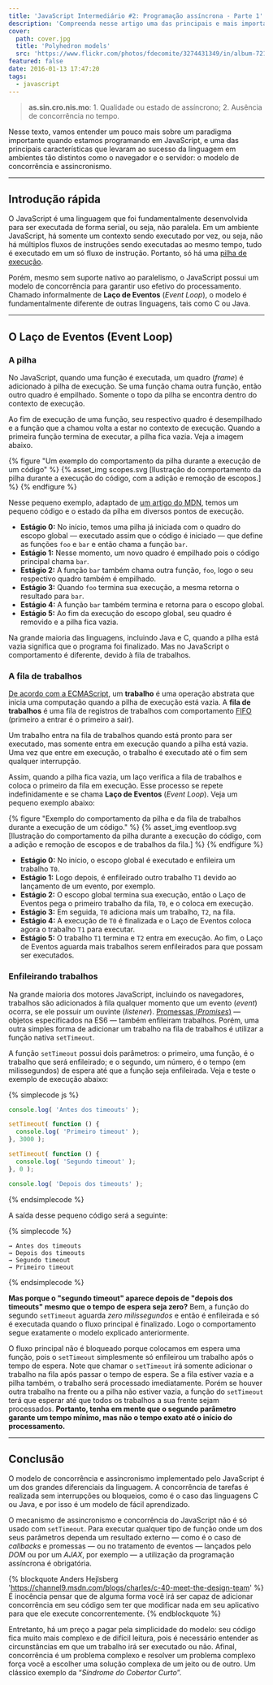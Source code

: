 ```yaml
---
title: 'JavaScript Intermediário #2: Programação assíncrona - Parte 1'
description: 'Compreenda nesse artigo uma das principais e mais importantes características do JavaScript: o modelo de concorrência e assincronismo.'
cover:
  path: cover.jpg
  title: 'Polyhedron models'
  src: 'https://www.flickr.com/photos/fdecomite/3274431349/in/album-72157613498998540/'
featured: false
date: 2016-01-13 17:47:20
tags:
  - javascript
---
```

> <b>as.sin.cro.nis.mo</b>: 1. Qualidade ou estado de assíncrono; 2. Ausência de concorrência no tempo.

Nesse texto, vamos entender um pouco mais sobre um paradigma importante quando estamos programando em JavaScript, e uma das principais características que levaram ao sucesso da linguagem em ambientes tão distintos como o navegador e o servidor:  o modelo de concorrência e assincronismo.

---
## Introdução rápida
O JavaScript é uma linguagem que foi fundamentalmente desenvolvida para ser executada de forma serial, ou seja, não paralela. Em um ambiente JavaScript, há somente um contexto sendo executado por vez, ou seja, não há múltiplos fluxos de instruções sendo executadas ao mesmo tempo,  tudo é executado em um só fluxo de instrução. Portanto, só há uma [pilha de execução](https://en.wikipedia.org/wiki/Call_stack).

Porém, mesmo sem suporte nativo ao paralelismo, o JavaScript possui um modelo de concorrência para garantir uso efetivo do processamento. Chamado informalmente de **Laço de Eventos** (*Event Loop*),  o modelo é fundamentalmente diferente de outras linguagens, tais como C ou Java.

---
## O Laço de Eventos (Event Loop)
### A pilha
No JavaScript, quando uma função é executada, um quadro (*frame*) é adicionado à pilha de execução. Se uma função chama outra função, então outro quadro é empilhado. Somente o topo da pilha se encontra dentro do contexto de execução.

Ao fim de execução de uma função, seu respectivo quadro é desempilhado e a função que a chamou volta a estar no contexto de execução. Quando a primeira função termina de executar, a pilha fica vazia. Veja a imagem abaixo.

{% figure "Um exemplo do comportamento da pilha durante a execução de um código" %}
{% asset_img scopes.svg [Ilustração do comportamento da pilha durante a execução do código, com a adição e remoção de escopos.] %}
{% endfigure %}

Nesse pequeno exemplo, adaptado de [um artigo do MDN](https://developer.mozilla.org/en-US/docs/Web/JavaScript/EventLoop), temos um pequeno código e o estado da pilha em diversos pontos de execução.

* **Estágio 0:** No início, temos uma pilha já iniciada com o quadro do escopo global — executado assim que o código é iniciado — que define as funções `foo` e `bar` e então chama a função `bar`.
* **Estágio 1:** Nesse momento, um novo quadro é empilhado pois o código principal chama `bar`.
* **Estágio 2:** A função `bar` também chama outra função, `foo`, logo o seu respectivo quadro também é empilhado.
* **Estágio 3:** Quando `foo` termina sua execução, a mesma retorna o resultado para `bar`.
* **Estágio 4:** A função `bar` também termina e retorna para o escopo global.
* **Estágio 5:** Ao fim da execução do escopo global, seu quadro é removido e a pilha fica vazia.

Na grande maioria das linguagens, incluindo Java e C, quando a pilha está vazia significa que o programa foi finalizado. Mas no JavaScript o comportamento é diferente, devido à fila de trabalhos.


### A fila de trabalhos
[De acordo com a ECMAScript](http://www.ecma-international.org/ecma-262/6.0/#sec-jobs-and-job-queues), um **trabalho** é uma operação abstrata que inicia uma computação quando a pilha de execução está vazia. A **fila de trabalhos** é uma fila de registros de trabalhos com comportamento [FIFO](https://pt.wikipedia.org/wiki/FIFO) (primeiro a entrar é o primeiro a sair).

Um trabalho entra na fila de trabalhos quando está pronto para ser executado, mas somente entra em execução quando a pilha está vazia. Uma vez que entre em execução, o trabalho é executado até o fim sem qualquer interrupção.

Assim, quando a pilha fica vazia, um laço verifica a fila de trabalhos e coloca o primeiro da fila em execução. Esse processo se repete indefinidamente e se chama **Laço de Eventos** (*Event Loop*). Veja um pequeno exemplo abaixo:

{% figure "Exemplo do comportamento da pilha e da fila de trabalhos durante a execução de um código." %}
{% asset_img eventloop.svg [Ilustração do comportamento da pilha durante a execução do código, com a adição e remoção de escopos e de trabalhos da fila.] %}
{% endfigure %}

* **Estágio 0:** No início, o escopo global é executado e enfileira um trabalho `T0`.
* **Estágio 1:** Logo depois, é enfileirado outro trabalho `T1` devido ao lançamento de um evento, por exemplo.
* **Estágio 2:** O escopo global termina sua execução, então o Laço de Eventos pega o primeiro trabalho da fila, `T0`, e o coloca em execução.
* **Estágio 3:** Em seguida, `T0` adiciona mais um trabalho, `T2`, na fila.
* **Estágio 4:** A execução de `T0` é finalizada e o Laço de Eventos coloca agora o trabalho `T1` para executar.
* **Estágio 5:** O trabalho `T1` termina e `T2` entra em execução. Ao fim, o Laço de Eventos aguarda mais trabalhos serem enfileirados para que possam ser executados.

### Enfileirando trabalhos
Na grande maioria dos motores JavaScript, incluindo os navegadores, trabalhos são adicionados à fila qualquer momento que um evento (*event*) ocorra, se ele possuir um ouvinte (*listener*). [Promessas (*Promises*)](http://www.ecma-international.org/ecma-262/6.0/#sec-promise-objects) — objetos especificados na ES6 — também enfileiram trabalhos. Porém, uma outra simples forma de adicionar um trabalho na fila de trabalhos é utilizar a função nativa `setTimeout`.

A função `setTimeout` possui dois parâmetros: o primeiro, uma função, é o trabalho que será enfileirado; e o segundo, um número, é o tempo (em milissegundos) de espera até que a função seja enfileirada. Veja e teste o exemplo de execução abaixo:

{% simplecode js %}
``` js
console.log( 'Antes dos timeouts' );

setTimeout( function () {
  console.log( 'Primeiro timeout' );
}, 3000 );

setTimeout( function () {
  console.log( 'Segundo timeout' );
}, 0 );

console.log( 'Depois dos timeouts' );
```
{% endsimplecode %}

A saída desse pequeno código será a seguinte:

{% simplecode  %}
```
→ Antes dos timeouts
→ Depois dos timeouts
→ Segundo timeout
→ Primeiro timeout
```
{% endsimplecode %}
    

**Mas porque o "segundo timeout" aparece depois de "depois dos timeouts" mesmo que o tempo de espera seja zero?** Bem, a função do segundo `setTimeout` aguarda *zero milissegundos* e então é enfileirada e só é executada quando o fluxo principal é finalizado. Logo o comportamento segue exatamente o modelo explicado anteriormente.

O fluxo principal não é bloqueado porque colocamos em espera uma função, pois o `setTimeout` simplesmente só enfileirou um trabalho após o tempo de espera. Note que chamar o `setTimeout` irá somente adicionar o trabalho na fila após passar o tempo de espera. Se a fila estiver vazia e a pilha também, o trabalho será processado imediatamente. Porém se houver outra trabalho na frente ou a pilha não estiver vazia, a função do `setTimeout` terá que esperar até que todos os trabalhos a sua frente sejam processados. **Portanto, tenha em mente que o segundo parâmetro garante um tempo mínimo, mas não o tempo exato até o início do processamento.**

---
## Conclusão
O modelo de concorrência e assincronismo implementado pelo JavaScript é um dos grandes diferenciais da linguagem. A concorrência de tarefas é realizada sem interrupções ou bloqueios, como é o caso das linguagens C ou Java, e por isso é um modelo de fácil aprendizado.

O mecanismo de assincronismo e concorrência do JavaScript não é só usado com `setTimeout`. Para executar qualquer tipo de função onde um dos seus parâmetros dependa um resultado externo — como é o caso de *callbacks* e promessas — ou no tratamento de eventos — lançados pelo *DOM* ou por um *AJAX*, por exemplo — a utilização da programação assíncrona é obrigatória.

{% blockquote Anders Hejlsberg 'https://channel9.msdn.com/blogs/charles/c-40-meet-the-design-team' %}
É inocência pensar que de alguma forma você irá ser capaz de adicionar concorrência em seu código sem ter que modificar nada em seu aplicativo para que ele execute concorrentemente.
{% endblockquote %}


Entretanto, há um preço a pagar pela simplicidade do modelo: seu código fica muito mais complexo e de difícil leitura, pois é necessário entender as circunstâncias em que um trabalho irá ser executado ou não. Afinal, concorrência é um problema complexo e  resolver um problema complexo força você a escolher uma solução complexa de um jeito ou de outro. Um clássico exemplo da “*Síndrome do Cobertor Curto*”.
